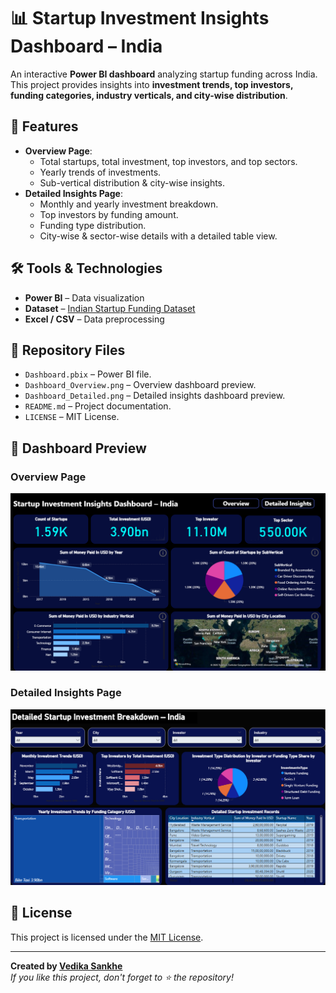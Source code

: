 # 📊 Startup Investment Insights Dashboard – India

An interactive **Power BI dashboard** analyzing startup funding across India.  
This project provides insights into **investment trends, top investors, funding categories, industry verticals, and city-wise distribution**.

## 🚀 Features
- **Overview Page**:
  - Total startups, total investment, top investors, and top sectors.
  - Yearly trends of investments.
  - Sub-vertical distribution & city-wise insights.
- **Detailed Insights Page**:
  - Monthly and yearly investment breakdown.
  - Top investors by funding amount.
  - Funding type distribution.
  - City-wise & sector-wise details with a detailed table view.

## 🛠 Tools & Technologies
- **Power BI** – Data visualization
- **Dataset** – [Indian Startup Funding Dataset](https://www.kaggle.com/datasets/sudalairajkumar/indian-startup-funding)
- **Excel / CSV** – Data preprocessing

## 📂 Repository Files
- `Dashboard.pbix` – Power BI file.
- `Dashboard_Overview.png` – Overview dashboard preview.
- `Dashboard_Detailed.png` – Detailed insights dashboard preview.
- `README.md` – Project documentation.
- `LICENSE` – MIT License.

## 📸 Dashboard Preview
### **Overview Page**
![Overview Dashboard](Dashboard_Overview.png)

### **Detailed Insights Page**
![Detailed Dashboard](Dashboard_Detailed.png)

## 📜 License
This project is licensed under the [MIT License](LICENSE).

---

**Created by [Vedika Sankhe](https://www.linkedin.com/in/vedika-sankhe-707700317)**  
*If you like this project, don't forget to ⭐ the repository!*
